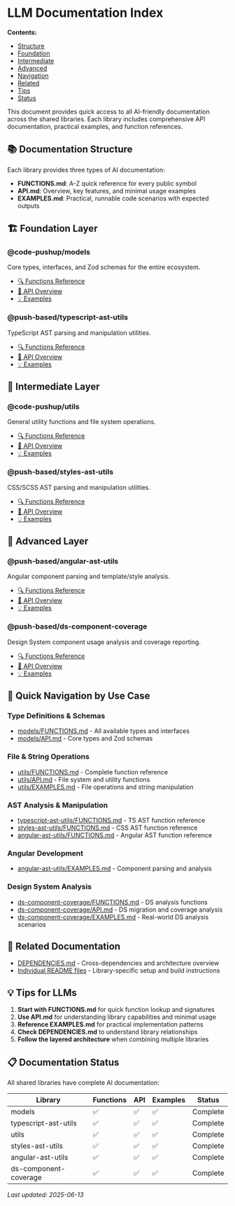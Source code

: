 # LLM Documentation Index

<a id="top"></a>
**Contents:**

- [Structure](#documentation-structure)
- [Foundation](#foundation-layer)
- [Intermediate](#intermediate-layer)
- [Advanced](#advanced-layer)
- [Navigation](#quick-navigation)
- [Related](#related-docs)
- [Tips](#tips)
- [Status](#doc-status)

This document provides quick access to all AI-friendly documentation across the shared libraries. Each library includes comprehensive API documentation, practical examples, and function references.

## 📚 Documentation Structure <a id="documentation-structure"></a>

Each library provides three types of AI documentation:

- **FUNCTIONS.md**: A-Z quick reference for every public symbol
- **API.md**: Overview, key features, and minimal usage examples
- **EXAMPLES.md**: Practical, runnable code scenarios with expected outputs

## 🏗️ Foundation Layer <a id="foundation-layer"></a>

### @code-pushup/models <a id="models"></a>

Core types, interfaces, and Zod schemas for the entire ecosystem.

- [🔍 Functions Reference](./models/ai/FUNCTIONS.md)
- [📖 API Overview](./models/ai/API.md)
- [💡 Examples](./models/ai/EXAMPLES.md)

### @push-based/typescript-ast-utils <a id="typescript-ast-utils"></a>

TypeScript AST parsing and manipulation utilities.

- [🔍 Functions Reference](./typescript-ast-utils/ai/FUNCTIONS.md)
- [📖 API Overview](./typescript-ast-utils/ai/API.md)
- [💡 Examples](./typescript-ast-utils/ai/EXAMPLES.md)

## 🔧 Intermediate Layer <a id="intermediate-layer"></a>

### @code-pushup/utils <a id="utils"></a>

General utility functions and file system operations.

- [🔍 Functions Reference](./utils/ai/FUNCTIONS.md)
- [📖 API Overview](./utils/ai/API.md)
- [💡 Examples](./utils/ai/EXAMPLES.md)

### @push-based/styles-ast-utils <a id="styles-ast-utils"></a>

CSS/SCSS AST parsing and manipulation utilities.

- [🔍 Functions Reference](./styles-ast-utils/ai/FUNCTIONS.md)
- [📖 API Overview](./styles-ast-utils/ai/API.md)
- [💡 Examples](./styles-ast-utils/ai/EXAMPLES.md)

## 🚀 Advanced Layer <a id="advanced-layer"></a>

### @push-based/angular-ast-utils <a id="angular-ast-utils"></a>

Angular component parsing and template/style analysis.

- [🔍 Functions Reference](./angular-ast-utils/ai/FUNCTIONS.md)
- [📖 API Overview](./angular-ast-utils/ai/API.md)
- [💡 Examples](./angular-ast-utils/ai/EXAMPLES.md)

### @push-based/ds-component-coverage <a id="ds-component-coverage"></a>

Design System component usage analysis and coverage reporting.

- [🔍 Functions Reference](./ds-component-coverage/ai/FUNCTIONS.md)
- [📖 API Overview](./ds-component-coverage/ai/API.md)
- [💡 Examples](./ds-component-coverage/ai/EXAMPLES.md)

## 🎯 Quick Navigation by Use Case <a id="quick-navigation"></a>

### Type Definitions & Schemas

- [models/FUNCTIONS.md](./models/ai/FUNCTIONS.md) - All available types and interfaces
- [models/API.md](./models/ai/API.md) - Core types and Zod schemas

### File & String Operations

- [utils/FUNCTIONS.md](./utils/ai/FUNCTIONS.md) - Complete function reference
- [utils/API.md](./utils/ai/API.md) - File system and utility functions
- [utils/EXAMPLES.md](./utils/ai/EXAMPLES.md) - File operations and string manipulation

### AST Analysis & Manipulation

- [typescript-ast-utils/FUNCTIONS.md](./typescript-ast-utils/ai/FUNCTIONS.md) - TS AST function reference
- [styles-ast-utils/FUNCTIONS.md](./styles-ast-utils/ai/FUNCTIONS.md) - CSS AST function reference
- [angular-ast-utils/FUNCTIONS.md](./angular-ast-utils/ai/FUNCTIONS.md) - Angular AST function reference

### Angular Development

- [angular-ast-utils/EXAMPLES.md](./angular-ast-utils/ai/EXAMPLES.md) - Component parsing and analysis

### Design System Analysis

- [ds-component-coverage/FUNCTIONS.md](./ds-component-coverage/ai/FUNCTIONS.md) - DS analysis functions
- [ds-component-coverage/API.md](./ds-component-coverage/ai/API.md) - DS migration and coverage analysis
- [ds-component-coverage/EXAMPLES.md](./ds-component-coverage/ai/EXAMPLES.md) - Real-world DS analysis scenarios

## 🔗 Related Documentation <a id="related-docs"></a>

- [DEPENDENCIES.md](./DEPENDENCIES.md) - Cross-dependencies and architecture overview
- [Individual README files](./*/README.md) - Library-specific setup and build instructions

## 💡 Tips for LLMs <a id="tips"></a>

1. **Start with FUNCTIONS.md** for quick function lookup and signatures
2. **Use API.md** for understanding library capabilities and minimal usage
3. **Reference EXAMPLES.md** for practical implementation patterns
4. **Check DEPENDENCIES.md** to understand library relationships
5. **Follow the layered architecture** when combining multiple libraries

## 📋 Documentation Status <a id="doc-status"></a>

All shared libraries have complete AI documentation:

| Library               | Functions | API | Examples | Status   |
| --------------------- | --------- | --- | -------- | -------- |
| models                | ✅        | ✅  | ✅       | Complete |
| typescript-ast-utils  | ✅        | ✅  | ✅       | Complete |
| utils                 | ✅        | ✅  | ✅       | Complete |
| styles-ast-utils      | ✅        | ✅  | ✅       | Complete |
| angular-ast-utils     | ✅        | ✅  | ✅       | Complete |
| ds-component-coverage | ✅        | ✅  | ✅       | Complete |

_Last updated: 2025-06-13_
